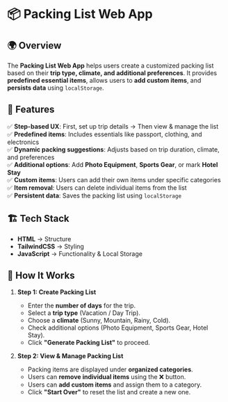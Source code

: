 # 📦 Packing List Web App

## 🌍 Overview
The **Packing List Web App** helps users create a customized packing list based on their **trip type, climate, and additional preferences**. It provides **predefined essential items**, allows users to **add custom items**, and **persists data** using `localStorage`.

## 🎯 Features
✅ **Step-based UX**: First, set up trip details → Then view & manage the list  
✅ **Predefined items**: Includes essentials like passport, clothing, and electronics  
✅ **Dynamic packing suggestions**: Adjusts based on trip duration, climate, and preferences  
✅ **Additional options**: Add **Photo Equipment**, **Sports Gear**, or mark **Hotel Stay**  
✅ **Custom items**: Users can add their own items under specific categories  
✅ **Item removal**: Users can delete individual items from the list  
✅ **Persistent data**: Saves the packing list using `localStorage`  

## 🏗️ Tech Stack
- **HTML** → Structure  
- **TailwindCSS** → Styling  
- **JavaScript** → Functionality & Local Storage  

## 📌 How It Works
1. **Step 1: Create Packing List**
   - Enter the **number of days** for the trip.
   - Select a **trip type** (Vacation / Day Trip).
   - Choose a **climate** (Sunny, Mountain, Rainy, Cold).
   - Check additional options (Photo Equipment, Sports Gear, Hotel Stay).
   - Click **"Generate Packing List"** to proceed.

2. **Step 2: View & Manage Packing List**
   - Packing items are displayed under **organized categories**.
   - Users can **remove individual items** using the ❌ button.
   - Users can **add custom items** and assign them to a category.
   - Click **"Start Over"** to reset the list and create a new one.

